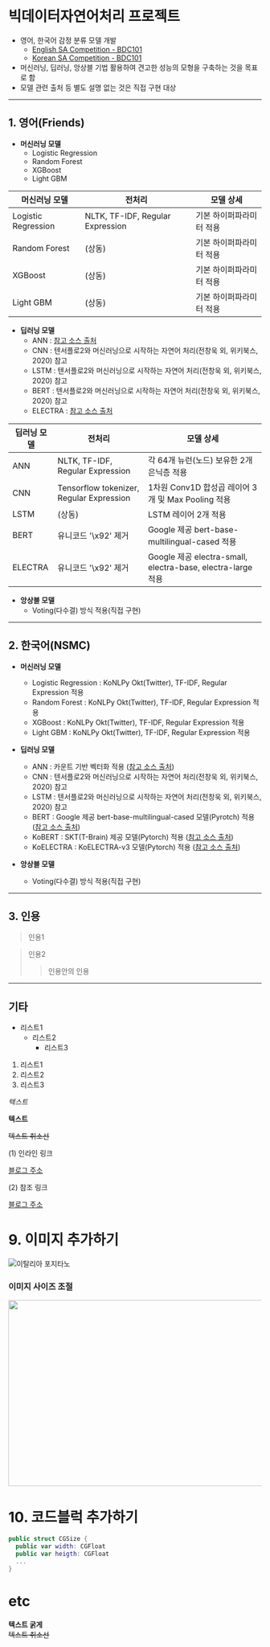 # 빅데이터자연어처리 프로젝트
* 영어, 한국어 감정 분류 모델 개발
  - [English SA Competition - BDC101](https://www.kaggle.com/c/english-sa-competition-bdc101/)
  - [Korean SA Competition - BDC101](https://www.kaggle.com/c/korean-sa-competition-bdc101/)
* 머신러닝, 딥러닝, 앙상블 기법 활용하여 견고한 성능의 모형을 구축하는 것을 목표로 함
* 모델 관련 출처 등 별도 설명 없는 것은 직접 구현 대상

---

## 1. 영어(Friends)
* **머신러닝 모델**
  - Logistic Regression
  - Random Forest
  - XGBoost
  - Light GBM 

머신러닝 모델 | 전처리 | 모델 상세
----- | ----- | -----
Logistic Regression | NLTK, TF-IDF, Regular Expression | 기본 하이퍼파라미터 적용
Random Forest | (상동) | 기본 하이퍼파라미터 적용
XGBoost | (상동) | 기본 하이퍼파라미터 적용
Light GBM | (상동) | 기본 하이퍼파라미터 적용

* **딥러닝 모델**
  - ANN : [참고 소스 출처](https://devtimes.com/nlp-korea-movie-review)
  - CNN : 텐서플로2와 머신러닝으로 시작하는 자연어 처리(전창욱 외, 위키북스, 2020) 참고
  - LSTM : 텐서플로2와 머신러닝으로 시작하는 자연어 처리(전창욱 외, 위키북스, 2020) 참고
  - BERT : 텐서플로2와 머신러닝으로 시작하는 자연어 처리(전창욱 외, 위키북스, 2020) 참고
  - ELECTRA : [참고 소스 출처](https://github.com/jiwonny/nlp_emotion_classification/blob/master/friends_electra.ipynb)

딥러닝 모델 | 전처리 | 모델 상세
----- | ----- | -----
ANN | NLTK, TF-IDF, Regular Expression | 각 64개 뉴런(노드) 보유한 2개 은닉층 적용
CNN | Tensorflow tokenizer, Regular Expression | 1차원 Conv1D 합성곱 레이어 3개 및 Max Pooling 적용
LSTM | (상동) | LSTM 레이어 2개 적용
BERT | 유니코드 '\x92' 제거 | Google 제공 bert-base-multilingual-cased 적용
ELECTRA | 유니코드 '\x92' 제거 | Google 제공 electra-small, electra-base, electra-large 적용

* **앙상블 모델**
  - Voting(다수결) 방식 적용(직접 구현)

---

## 2. 한국어(NSMC)
* **머신러닝 모델**
  - Logistic Regression : KoNLPy Okt(Twitter), TF-IDF, Regular Expression 적용
  - Random Forest : KoNLPy Okt(Twitter), TF-IDF, Regular Expression 적용
  - XGBoost : KoNLPy Okt(Twitter), TF-IDF, Regular Expression 적용
  - Light GBM : KoNLPy Okt(Twitter), TF-IDF, Regular Expression 적용

* **딥러닝 모델**
  - ANN : 카운트 기반 벡터화 적용 ([참고 소스 출처](https://devtimes.com/nlp-korea-movie-review))
  - CNN : 텐서플로2와 머신러닝으로 시작하는 자연어 처리(전창욱 외, 위키북스, 2020) 참고
  - LSTM : 텐서플로2와 머신러닝으로 시작하는 자연어 처리(전창욱 외, 위키북스, 2020) 참고
  - BERT : Google 제공 bert-base-multilingual-cased 모델(Pyrotch) 적용 ([참고 소스 출처](https://github.com/deepseasw/bert-naver-movie-review))
  - KoBERT : SKT(T-Brain) 제공 모델(Pytorch) 적용 ([참고 소스 출처](https://github.com/SKTBrain/KoBERT#using-with-pytorch))
  - KoELECTRA : KoELECTRA-v3 모델(Pytorch) 적용 ([참고 소스 출처](https://github.com/monologg/KoELECTRA))

* **앙상블 모델**
  - Voting(다수결) 방식 적용(직접 구현)

---

## 3. 인용
> 인용1

> 인용2
>> 인용안의 인용

---

## 기타
* 리스트1
  - 리스트2
    + 리스트3

1. 리스트1
2. 리스트2
3. 리스트3 

*텍스트*

**텍스트**

~~텍스트 취소선~~

(1) 인라인 링크  

[블로그 주소](https://lsh424.tistory.com/)

(2) 참조 링크  

[블로그 주소][blog]

[blog]: https://lsh424.tistory.com/


# 9. 이미지 추가하기
![이탈리아 포지타노](https://user-images.githubusercontent.com/31477658/85016059-f962aa80-b1a3-11ea-8c91-dacba2666b78.jpeg)

### 이미지 사이즈 조절
<img src="https://user-images.githubusercontent.com/31477658/85016059-f962aa80-b1a3-11ea-8c91-dacba2666b78.jpeg"  width="700" height="370">

# 10. 코드블럭 추가하기

```swift
public struct CGSize {
  public var width: CGFloat
  public var heigth: CGFloat
  ...
}
```

# etc

**텍스트 굵게**  
~~텍스트 취소선~~
